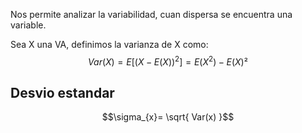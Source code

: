 Nos permite analizar la variabilidad, cuan dispersa se encuentra una variable. 

Sea X una VA, definimos la varianza de X como: 
$$Var(X)=E[(X-E(X))^2]= E(X^2)-E(X)²$$

## Desvio estandar 
$$\sigma_{x}= \sqrt{ Var(x) }$$